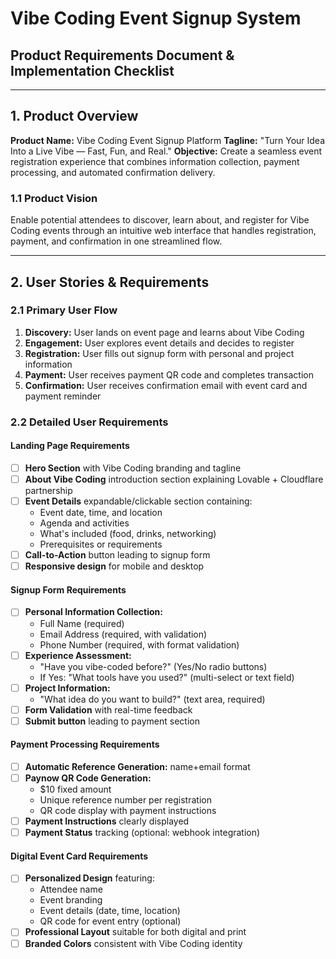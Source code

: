 # Vibe Coding Event Signup System
## Product Requirements Document & Implementation Checklist

---

## 1. Product Overview

**Product Name:** Vibe Coding Event Signup Platform
**Tagline:** "Turn Your Idea Into a Live Vibe — Fast, Fun, and Real."
**Objective:** Create a seamless event registration experience that combines information collection, payment processing, and automated confirmation delivery.

### 1.1 Product Vision
Enable potential attendees to discover, learn about, and register for Vibe Coding events through an intuitive web interface that handles registration, payment, and confirmation in one streamlined flow.

---

## 2. User Stories & Requirements

### 2.1 Primary User Flow
1. **Discovery:** User lands on event page and learns about Vibe Coding
2. **Engagement:** User explores event details and decides to register
3. **Registration:** User fills out signup form with personal and project information
4. **Payment:** User receives payment QR code and completes transaction
5. **Confirmation:** User receives confirmation email with event card and payment reminder

### 2.2 Detailed User Requirements

#### Landing Page Requirements
- [ ] **Hero Section** with Vibe Coding branding and tagline
- [ ] **About Vibe Coding** introduction section explaining Lovable + Cloudflare partnership
- [ ] **Event Details** expandable/clickable section containing:
  - Event date, time, and location
  - Agenda and activities
  - What's included (food, drinks, networking)
  - Prerequisites or requirements
- [ ] **Call-to-Action** button leading to signup form
- [ ] **Responsive design** for mobile and desktop

#### Signup Form Requirements
- [ ] **Personal Information Collection:**
  - Full Name (required)
  - Email Address (required, with validation)
  - Phone Number (required, with format validation)
- [ ] **Experience Assessment:**
  - "Have you vibe-coded before?" (Yes/No radio buttons)
  - If Yes: "What tools have you used?" (multi-select or text field)
- [ ] **Project Information:**
  - "What idea do you want to build?" (text area, required)
- [ ] **Form Validation** with real-time feedback
- [ ] **Submit button** leading to payment section

#### Payment Processing Requirements
- [ ] **Automatic Reference Generation:** name+email format
- [ ] **Paynow QR Code Generation:**
  - $10 fixed amount
  - Unique reference number per registration
  - QR code display with payment instructions
- [ ] **Payment Instructions** clearly displayed
- [ ] **Payment Status** tracking (optional: webhook integration)

#### Digital Event Card Requirements
- [ ] **Personalized Design** featuring:
  - Attendee name
  - Event branding
  - Event details (date, time, location)
  - QR code for event entry (optional)
- [ ] **Professional Layout** suitable for both digital and print
- [ ] **Branded Colors** consistent with Vibe Coding identity
